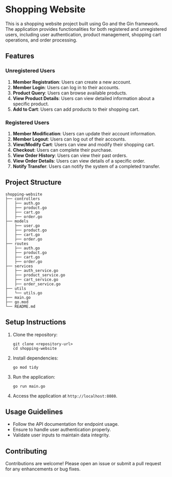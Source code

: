 # Shopping Website

This is a shopping website project built using Go and the Gin framework. The application provides functionalities for both registered and unregistered users, including user authentication, product management, shopping cart operations, and order processing.

## Features

### Unregistered Users
1. **Member Registration**: Users can create a new account.
2. **Member Login**: Users can log in to their accounts.
3. **Product Query**: Users can browse available products.
4. **View Product Details**: Users can view detailed information about a specific product.
5. **Add to Cart**: Users can add products to their shopping cart.

### Registered Users
1. **Member Modification**: Users can update their account information.
2. **Member Logout**: Users can log out of their accounts.
3. **View/Modify Cart**: Users can view and modify their shopping cart.
4. **Checkout**: Users can complete their purchase.
5. **View Order History**: Users can view their past orders.
6. **View Order Details**: Users can view details of a specific order.
7. **Notify Transfer**: Users can notify the system of a completed transfer.

## Project Structure

```
shopping-website
├── controllers
│   ├── auth.go
│   ├── product.go
│   ├── cart.go
│   ├── order.go
├── models
│   ├── user.go
│   ├── product.go
│   ├── cart.go
│   ├── order.go
├── routes
│   ├── auth.go
│   ├── product.go
│   ├── cart.go
│   ├── order.go
├── services
│   ├── auth_service.go
│   ├── product_service.go
│   ├── cart_service.go
│   ├── order_service.go
├── utils
│   └── utils.go
├── main.go
├── go.mod
└── README.md
```

## Setup Instructions

1. Clone the repository:
   ```
   git clone <repository-url>
   cd shopping-website
   ```

2. Install dependencies:
   ```
   go mod tidy
   ```

3. Run the application:
   ```
   go run main.go
   ```

4. Access the application at `http://localhost:8080`.

## Usage Guidelines

- Follow the API documentation for endpoint usage.
- Ensure to handle user authentication properly.
- Validate user inputs to maintain data integrity.

## Contributing

Contributions are welcome! Please open an issue or submit a pull request for any enhancements or bug fixes.